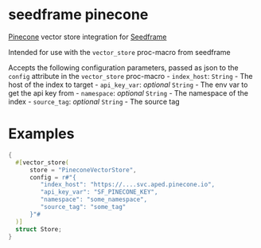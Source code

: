 # seedframe pinecone

[Pinecone](https://pinecone.io) vector store integration for [Seedframe](https://github.com/Shifta-Robel/Seedframe)

Intended for use with the `vector_store` proc-macro from seedframe

Accepts the following configuration parameters, passed as json to the `config` attribute in the `vector_store` proc-macro
    - `index_host`: `String` - The host of the index to target
    - `api_key_var`: *optional* `String` - The env var to get the api key from
    - `namespace`: *optional* `String` -  The namespace of the index
    - `source_tag`: *optional* `String` - The source tag

# Examples

```rust
{
  #[vector_store(
      store = "PineconeVectorStore",
      config = r#"{
         "index_host": "https://....svc.aped.pinecone.io",
         "api_key_var": "SF_PINECONE_KEY",
         "namespace": "some_namespace",
         "source_tag": "some_tag"
      }"#
  )]
  struct Store;
}
```
